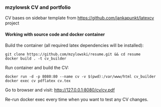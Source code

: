 ### mzylowsk CV and portfolio

CV bases on sidebar template from https://github.com/jankapunkt/latexcv project


#### Working with source code and docker container
Build the container (all required latex dependencies will be installed):
```
git clone https://github.com/mzylowski/resume.git && cd resume
docker build . -t cv_builder
```

Run container and build the CV:
```
docker run -d -p 8080:80 --name cv -v $(pwd):/var/www/html cv_builder
docker exec cv pdflatex cv.tex
```

Go to browser and visit: http://127.0.0.1:8080/cv/cv.pdf

Re-run docker exec every time when you want to test any CV changes.
